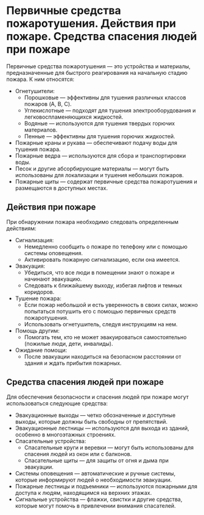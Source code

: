 # Первичные средства пожаротушения. Действия при пожаре. Средства спасения людей при пожаре

Первичные средства пожаротушения — это устройства и материалы, предназначенные
для быстрого реагирования на начальную стадию пожара. К ним относятся:

- Огнетушители:
  - Порошковые — эффективны для тушения различных классов пожаров (A, B, C).
  - Углекислотные — подходят для тушения электрооборудования и
    легковоспламеняющихся жидкостей.
  - Водяные — используются для тушения твердых горючих материалов.
  - Пенные — эффективны для тушения горючих жидкостей.
- Пожарные краны и рукава — обеспечивают подачу воды для тушения пожара.
- Пожарные ведра — используются для сбора и транспортировки воды.
- Песок и другие абсорбирующие материалы — могут быть использованы для
  локализации и тушения небольших пожаров.
- Пожарные щиты — содержат первичные средства пожаротушения и размещаются в
  доступных местах.

## Действия при пожаре

При обнаружении пожара необходимо следовать определенным действиям:

- Сигнализация:
  - Немедленно сообщить о пожаре по телефону или с помощью системы оповещения.
  - Активировать пожарную сигнализацию, если она имеется.
- Эвакуация:
  - Убедиться, что все люди в помещении знают о пожаре и начинают эвакуацию.
  - Следовать к ближайшему выходу, избегая лифтов и темных коридоров.
- Тушение пожара:
  - Если пожар небольшой и есть уверенность в своих силах, можно попытаться
    потушить его с помощью первичных средств пожаротушения.
  - Использовать огнетушитель, следуя инструкциям на нем.
- Помощь другим:
  - Помогать тем, кто не может эвакуироваться самостоятельно (пожилые люди,
    дети, инвалиды).
- Ожидание помощи:
  - После эвакуации находиться на безопасном расстоянии от здания и ждать
    прибытия пожарных.

## Средства спасения людей при пожаре

Для обеспечения безопасности и спасения людей при пожаре могут использоваться следующие средства:

- Эвакуационные выходы — четко обозначенные и доступные выходы, которые должны
  быть свободны от препятствий.
- Эвакуационные лестницы — используются для выхода из зданий, особенно в
  многоэтажных строениях.
- Спасательные устройства:
  - Спасательные круги и веревки — могут быть использованы для спасения людей
    из окон или с балконов.
  - Спасательные щиты — для защиты от огня и дыма при эвакуации.
- Системы оповещения — автоматические и ручные системы, которые информируют
  людей о необходимости эвакуации.
- Пожарные лестницы и подъемники — используются пожарными для доступа к людям,
  находящимся на верхних этажах.
- Сигнальные устройства — флажки, свистки и другие средства, которые могут
  помочь в привлечении внимания спасателей.
